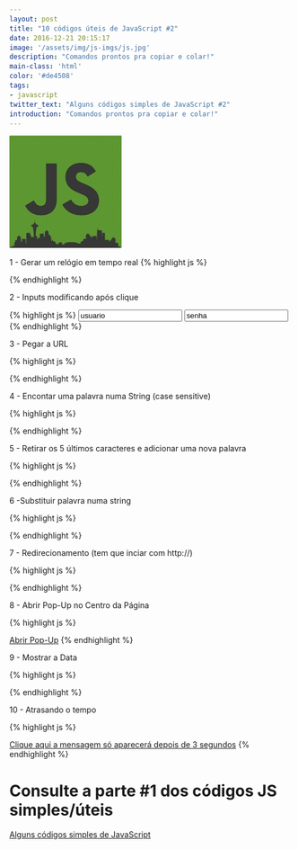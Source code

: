 ```yaml
---
layout: post
title: "10 códigos úteis de JavaScript #2"
date: 2016-12-21 20:15:17
image: '/assets/img/js-imgs/js.jpg'
description: "Comandos prontos pra copiar e colar!"
main-class: 'html'
color: '#de4508'
tags:
- javascript
twitter_text: "Alguns códigos simples de JavaScript #2"
introduction: "Comandos prontos pra copiar e colar!"
---
```


![Javascript Linux](/assets/img/js-imgs/js.jpg "JavaScript Linux") 

1 - Gerar um relógio em tempo real
{% highlight js %}

<script type="text/javascript">
function startTime()
{
var today=new Date();
var h=today.getHours();
var m=today.getMinutes();
var s=today.getSeconds();
// add a zero in front of numbers<10
m=checkTime(m);
s=checkTime(s);
document.getElementById('txt').innerHTML=h+":"+m+":"+s;
t=setTimeout('startTime()',500);

}

function checkTime(i)
{
if (i<10)
  {
  i="0" + i;
  }
return i;
}
</script>

<div id="txt"><script type="text/javascript">document.write(startTime())</script></div>
{% endhighlight %}

2 - Inputs modificando após clique

{% highlight js %}
<input type="text" value="usuario" onblur="if(this.value == ''){ this.value='usuario';}" onfocus="if(this.value == 'usuario'){ this.value='';}"/>
<input value="senha" onblur="if(this.value == ''){ this.value='senha'; this.type='text';}" onfocus="if(this.value == 'senha'){ this.value=''; this.type='password';}"/>
{% endhighlight %}

3 - Pegar a URL

{% highlight js %}
<script>document.write(window.location.href);</script>
{% endhighlight %}

4 - Encontar uma palavra numa String (case sensitive)

{% highlight js %}
<script>
var str = 'Terminal Root';

if(str.match(/Root/)){
  document.write('Encontrou');
}else{
	document.write('Palavra Não Encontrada');
}
</script>
{% endhighlight %}

5 - Retirar os 5 últimos caracteres e adicionar uma nova palavra

{% highlight js %}
<script>
var str = 'Terminal Root';

var str = str.slice(0, -5)+' Bash';

document.write(str);

</script>
{% endhighlight %}

6 -Substituir palavra numa string

{% highlight js %}
<script>
var str = 'Terminal Root';
var str = str.replace("Root", "Linux");
document.write(str);
</script>
{% endhighlight %}

7 - Redirecionamento (tem que inciar com http://)

{% highlight js %}
<script>window.location = "http://www.terminalroot.com.br";</script>
{% endhighlight %}

8 - Abrir Pop-Up no Centro da Página

{% highlight js %}
<script>
	var win = null;
	function NovaJanela(pagina,nome,w,h,scroll){
	LeftPosition = (screen.width) ? (screen.width-w)/2 : 0;
	TopPosition = (screen.height) ? (screen.height-h)/2 : 0;
	settings = 'location=no,toolbar=no,directories=no,status=no,height='+h+',width='+w+',top='+TopPosition+',left='+LeftPosition+',scrollbars='+scroll+',resizable';
	win = window.open(pagina,nome,settings);
	}
</script>

<a href="http://www.terminalroot.com.br/" onclick="NovaJanela(this.href,'nomeJanela','820','560','yes');return false">Abrir Pop-Up</a>
{% endhighlight %}

9 - Mostrar a Data

{% highlight js %}
<script type="text/javascript">document.write(Date());</script>
{% endhighlight %}

10 - Atrasando o tempo

{% highlight js %}
<script type="text/javascript">

function timeMsg(){
	var t=setTimeout("alertMsg()",3000);
}

function alertMsg(){
	document.write("Terminal Root");
}

</script>

<a href="#" onClick="timeMsg()">Clique aqui a mensagem só aparecerá depois de 3 segundos</a>
{% endhighlight %}

# Consulte a parte #1 dos códigos JS simples/úteis

[Alguns códigos simples de JavaScript](http://terminalroot.com.br/2011/11/alguns-codigos-simples-de-javascript.html)
